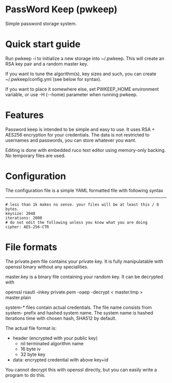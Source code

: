 PassWord Keep (pwkeep)
======

Simple password storage system. 

Quick start guide
=================

Run pwkeep -i to initialize a new storage into ~/.pwkeep. This will create an RSA key pair and a random master key.

If you want to tune the algorithm(s), key sizes and such, you can create ~/.pwkeep/config.yml (see below for syntax).

If you want to place it somewhere else, set PWKEEP\_HOME environment variable, or use -H (--home) parameter when running pwkeep. 

Features
========

Password keep is intended to be simple and easy to use. It uses RSA + AES256 encryption for your credentials. The
data is not restricted to usernames and passwords, you can store whatever you want.

Editing is done with embedded ruco text editor using memory-only backing. No temporary files are used. 

Configuration
=============

The configuration file is a simple YAML formatted file with following syntax

  ---
    # less than 1k makes no sense. your files will be at least this / 8 bytes. 
    keysize: 2048 
    iterations: 2000
    # do not edit the following unless you know what you are doing
    cipher: AES-256-CTR

File formats
============

The private.pem file contains your private key. It is fully manipulatable with openssl binary without any specialities.

master.key is a binary file containing your random key. It can be decrypted with

  openssl rsautl -inkey private.pem -oaep -decrypt < master.tmp > master.plain

system-\* files contain actual credentials. The file name consists from system- prefix and hashed system name. The system
name is hashed iterations time with chosen hash, SHA512 by default.

The actual file format is:
 
  * header (encrypted with your public key)
    * nil terminated algorithm name
    * 16 byte iv
    * 32 byte key 
  * data: encrypted credential with above key+id

You cannot decrypt this with openssl directly, but you can easily write a program to do this. 
